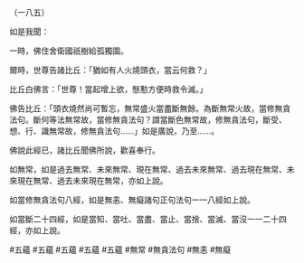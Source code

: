 （一八五）

如是我聞：

一時，佛住舍衛國祇樹給孤獨園。

爾時，世尊告諸比丘：「猶如有人火燒頭衣，當云何救？」

比丘白佛言：「世尊！當起增上欲，慇懃方便時救令滅。」

佛告比丘：「頭衣燒然尚可暫忘，無常盛火當盡斷無餘。為斷無常火故，當修無貪法句。斷何等法無常故，當修無貪法句？謂當斷色無常故，修無貪法句，斷受、想、行、識無常故，修無貪法句……」如是廣說，乃至……。

佛說此經已，諸比丘聞佛所說，歡喜奉行。

如無常，如是過去無常、未來無常、現在無常、過去未來無常、過去現在無常、未來現在無常、過去未來現在無常，亦如上說。

如當修無貪法句八經，如是無恚、無癡諸句正句法句一一八經如上說。

如當斷二十四經，如是當知、當吐、當盡、當止、當捨、當滅、當沒一一二十四經，亦如上說。



#五蘊
#五蘊
#五蘊
#五蘊
#五蘊
#無常
#無貪法句
#無恚
#無癡
